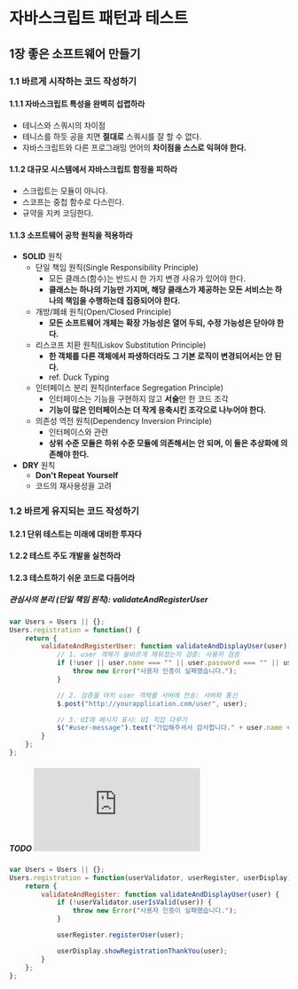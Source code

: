 # 자바스크립트 패턴과 테스트

## 1장 좋은 소프트웨어 만들기

### 1.1 바르게 시작하는 코드 작성하기

#### 1.1.1 자바스크립트 특성을 완벽히 섭렵하라

+ 테니스와 스쿼시의 차이점
+ 테니스를 하듯 공을 치면 **절대로** 스쿼시를 잘 할 수 없다.
+ 자바스크립트와 다른 프로그래밍 언어의 **차이점을 스스로 익혀야 한다.**

#### 1.1.2 대규모 시스템에서 자바스크립트 함정을 피하라

+ 스크립트는 모듈이 아니다.
+ 스코프는 중첩 함수로 다스린다.
+ 규약을 지켜 코딩한다.

#### 1.1.3 소프트웨어 공학 원칙을 적용하라

+ **SOLID** 원칙
  + 단일 책임 원칙(Single Responsibility Principle)
    + 모든 클래스(함수)는 반드시 한 가지 변경 사유가 있어야 한다.
    + **클래스는 하나의 기능만 가지며, 해당 클래스가 제공하는 모든 서비스는 하나의 책임을 수행하는데 집중되어야 한다.**
  + 개방/폐쇄 원칙(Open/Closed Principle)
    + **모든 소프트웨어 개체는 확장 가능성은 열어 두되, 수정 가능성은 닫아야 한다.**
  + 리스코프 치환 원칙(Liskov Substitution Principle)
    + **한 객체를 다른 객체에서 파생하더라도 그 기본 로직이 변경되어서는 안 된다.**
    + ref. Duck Typing
  + 인터페이스 분리 원칙(Interface Segregation Principle)
    + 인터페이스는 기능을 구현하지 않고 **서술**만 한 코드 조각
    + **기능이 많은 인터페이스는 더 작게 응축시킨 조각으로 나누어야 한다.**
  + 의존성 역전 원칙(Dependency Inversion Principle)
    + 인터페이스와 관련
    + **상위 수준 모듈은 하위 수준 모듈에 의존해서는 안 되며, 이 둘은 추상화에 의존해야 한다.**
+ **DRY** 원칙
  + **Don't Repeat Yourself**
  + 코드의 재사용성을 고려

### 1.2 바르게 유지되는 코드 작성하기

#### 1.2.1 단위 테스트는 미래에 대비한 투자다

#### 1.2.2 테스트 주도 개발을 실천하라

#### 1.2.3 테스트하기 쉬운 코드로 다듬어라

##### 관심사의 분리 (단일 책임 원칙): validateAndRegisterUser

```javascript
var Users = Users || {};
Users.registration = function() {
    return {
        validateAndRegisterUser: function validateAndDisplayUser(user) {
            // 1. user 객체가 올바르게 채워졌는지 검증: 사용자 검증
            if (!user || user.name === "" || user.password === "" || user.password.length < 6) {
                throw new Error("사용자 인증이 실패했습니다.");
            }

            // 2. 검증을 마치 user 객체를 서버에 전송: 서버와 통신
            $.post("http://yourapplication.com/user", user);

            // 3. UI에 메시지 표시: UI 직접 다루기
            $("#user-message").text("가입해주셔서 감사합니다." + user.name + "님");
        }
    };
};
```

##### TODO ![example html](https://github.com/eddie-yim/reliablejs/blob/master/sources/chapter_01/user_registration.html)

```javascript
var Users = Users || {};
Users.registration = function(userValidator, userRegister, userDisplay) {
    return {
        validateAndRegister: function validateAndDisplayUser(user) {
            if (!userValidator.userIsValid(user)) {
                throw new Error("사용자 인증이 실패했습니다.");
            }

            userRegister.registerUser(user);

            userDisplay.showRegistrationThankYou(user);
        }
    };
};
```
